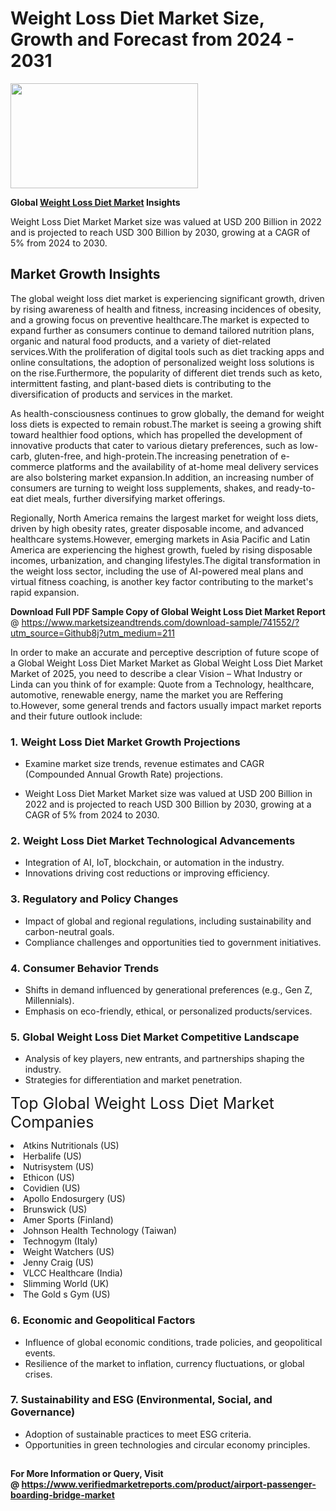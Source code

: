 <H1>Weight Loss Diet Market Size, Growth and Forecast from 2024 - 2031</H1><img class="aligncenter size-medium wp-image-584254" src="https://thirdeyenews.in/wp-content/uploads/2024/09/Global-Market-Research-300x168.jpeg" alt="" width="300" height="168" /><p><strong>Global&nbsp;<a href="https://www.marketsizeandtrends.com/download-sample/741552/?utm_source=Github8j?utm_medium=211">Weight Loss Diet Market</a> Insights</strong></p><p>Weight Loss Diet Market Market size was valued at USD 200 Billion in 2022 and is projected to reach USD 300 Billion by 2030, growing at a CAGR of 5% from 2024 to 2030.</p><p><h2>Market Growth Insights</h2> <p>The global weight loss diet market is experiencing significant growth, driven by rising awareness of health and fitness, increasing incidences of obesity, and a growing focus on preventive healthcare.The market is expected to expand further as consumers continue to demand tailored nutrition plans, organic and natural food products, and a variety of diet-related services.With the proliferation of digital tools such as diet tracking apps and online consultations, the adoption of personalized weight loss solutions is on the rise.Furthermore, the popularity of different diet trends such as keto, intermittent fasting, and plant-based diets is contributing to the diversification of products and services in the market.</p> <p>As health-consciousness continues to grow globally, the demand for weight loss diets is expected to remain robust.The market is seeing a growing shift toward healthier food options, which has propelled the development of innovative products that cater to various dietary preferences, such as low-carb, gluten-free, and high-protein.The increasing penetration of e-commerce platforms and the availability of at-home meal delivery services are also bolstering market expansion.In addition, an increasing number of consumers are turning to weight loss supplements, shakes, and ready-to-eat diet meals, further diversifying market offerings.</p> <p>Regionally, North America remains the largest market for weight loss diets, driven by high obesity rates, greater disposable income, and advanced healthcare systems.However, emerging markets in Asia Pacific and Latin America are experiencing the highest growth, fueled by rising disposable incomes, urbanization, and changing lifestyles.The digital transformation in the weight loss sector, including the use of AI-powered meal plans and virtual fitness coaching, is another key factor contributing to the market's rapid expansion.</p> <p><span class=""><strong>Download Full PDF Sample Copy of Global Weight Loss Diet Market Report</strong> @ <a href="https://www.marketsizeandtrends.com/download-sample/741552/?utm_source=Github8j?utm_medium=211" target="_blank">https://www.marketsizeandtrends.com/download-sample/741552/?utm_source=Github8j?utm_medium=211</a></span></p><p>In order to make an accurate and perceptive description of future scope of a Global&nbsp;Weight Loss Diet Market Market as Global&nbsp;Weight Loss Diet Market Market of 2025, you need to describe a clear Vision &ndash; What Industry or Linda can you think of for example: Quote from a Technology, healthcare, automotive, renewable energy, name the market you are Reffering to.However, some general trends and factors usually impact market reports and their future outlook include:</p><h3>1.&nbsp;<strong>Weight Loss Diet Market Growth Projections</strong></h3><ul><li>Examine market size trends, revenue estimates and CAGR (Compounded Annual Growth Rate) projections.</li><li><p>Weight Loss Diet Market Market size was valued at USD 200 Billion in 2022 and is projected to reach USD 300 Billion by 2030, growing at a CAGR of 5% from 2024 to 2030.</p></li></ul><h3>2.&nbsp;<strong>Weight Loss Diet Market Technological Advancements</strong></h3><ul><li>Integration of AI, IoT, blockchain, or automation in the industry.</li><li>Innovations driving cost reductions or improving efficiency.</li></ul><h3>3.&nbsp;<strong>Regulatory and Policy Changes</strong></h3><ul><li>Impact of global and regional regulations, including sustainability and carbon-neutral goals.</li><li>Compliance challenges and opportunities tied to government initiatives.</li></ul><h3>4.&nbsp;<strong>Consumer Behavior Trends</strong></h3><ul><li>Shifts in demand influenced by generational preferences (e.g., Gen Z, Millennials).</li><li>Emphasis on eco-friendly, ethical, or personalized products/services.</li></ul><h3>5.&nbsp;<strong>Global Weight Loss Diet Market Competitive Landscape</strong></h3><ul><li>Analysis of key players, new entrants, and partnerships shaping the industry.</li><li>Strategies for differentiation and market penetration.</li></ul><p data-pm-slice="1 1 []"><span style="color: inherit; font-family: inherit; font-size: 25px;">Top Global Weight Loss Diet Market Companies</span></p><div class="" data-test-id=""><p><li>Atkins Nutritionals (US)</li><li> Herbalife (US)</li><li> Nutrisystem (US)</li><li> Ethicon (US)</li><li> Covidien (US)</li><li> Apollo Endosurgery (US)</li><li> Brunswick (US)</li><li> Amer Sports (Finland)</li><li> Johnson Health Technology (Taiwan)</li><li> Technogym (Italy)</li><li> Weight Watchers (US)</li><li> Jenny Craig (US)</li><li> VLCC Healthcare (India)</li><li> Slimming World (UK)</li><li> The Gold s Gym (US)</li></p></div><h3>6.&nbsp;<strong>Economic and Geopolitical Factors</strong></h3><ul><li>Influence of global economic conditions, trade policies, and geopolitical events.</li><li>Resilience of the market to inflation, currency fluctuations, or global crises.</li></ul><h3>7.&nbsp;<strong>Sustainability and ESG (Environmental, Social, and Governance)</strong></h3><ul><li>Adoption of sustainable practices to meet ESG criteria.</li><li>Opportunities in green technologies and circular economy principles.</li></ul><h2><strong style="font-size: 14px;">For More Information or Query, Visit @&nbsp;</strong><a style="background-color: #ffffff; font-size: 14px;" href="https://www.marketsizeandtrends.com/report/weight-loss-diet-market/" target="_blank">https://www.verifiedmarketreports.com/product/airport-passenger-boarding-bridge-market</a></h2>